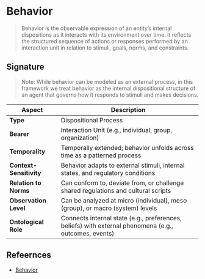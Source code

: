 # Behavior

> Behavior is the observable expression of an entity’s internal dispositions as it interacts with its environment over time. It reflects the structured sequence of actions or responses performed by an interaction unit in relation to stimuli, goals, norms, and constraints.

## Signature

> Note: While behavior can be modeled as an external process, in this framework we treat behavior as the internal dispositional structure of an agent that governs how it responds to stimuli and makes decisions.

| **Aspect**              | **Description**                                                                                       |
| ----------------------- | ----------------------------------------------------------------------------------------------------- |
| **Type**                | Dispositional Process                                                                                 |
| **Bearer**              | Interaction Unit (e.g., individual, group, organization)                                              |
| **Temporality**         | Temporally extended; behavior unfolds across time as a patterned process                              |
| **Context-Sensitivity** | Behavior adapts to external stimuli, internal states, and regulatory conditions                       |
| **Relation to Norms**   | Can conform to, deviate from, or challenge shared regulations and cultural scripts                    |
| **Observation Level**   | Can be analyzed at micro (individual), meso (group), or macro (system) levels                         |
| **Ontological Role**    | Connects internal state (e.g., preferences, beliefs) with external phenomena (e.g., outcomes, events) |

## Refeernces

- [Behavior](https://en.wikipedia.org/wiki/Behavior)